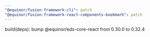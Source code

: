 ```yaml
---
"@equinor/fusion-framework-cli": patch
"@equinor/fusion-framework-react-components-bookmark": patch
---
```


build(deps): bump @equinor/eds-core-react from 0.30.0 to 0.32.4
